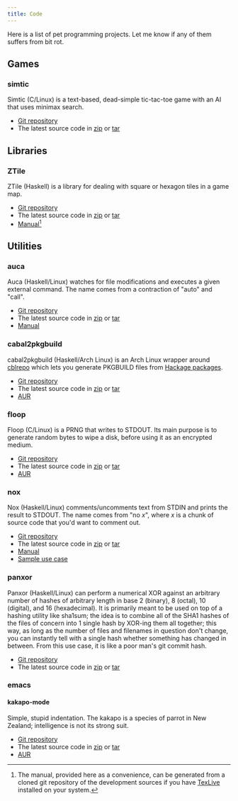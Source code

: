 ```yaml
---
title: Code
---
```


Here is a list of pet programming projects.
Let me know if any of them suffers from bit rot.

## Games

### simtic

Simtic (C/Linux) is a text-based, dead-simple tic-tac-toe game with an AI that uses minimax search.

- [Git repository](https://github.com/listx/simtic)
- The latest source code in [zip](https://github.com/listx/simtic/zipball/master) or [tar](https://github.com/listx/simtic/tarball/master)

## Libraries

### ZTile

ZTile (Haskell) is a library for dealing with square or hexagon tiles in a game map.

- [Git repository](https://github.com/listx/ztile)
- The latest source code in [zip](https://github.com/listx/ztile/zipball/master) or [tar](https://github.com/listx/ztile/tarball/master)
- [Manual](file/ztile-0.1.0-10-g6211a7c.pdf)[^gendoc]

## Utilities

### auca

Auca (Haskell/Linux) watches for file modifications and executes a given external command.
The name comes from a contraction of "auto" and "call".

- [Git repository](https://github.com/listx/auca)
- The latest source code in [zip](https://github.com/listx/auca/zipball/master) or [tar](https://github.com/listx/auca/tarball/master)
- [Manual](file/auca-0.0.1.4-0-gfa4e4dc.pdf)

### cabal2pkgbuild

cabal2pkgbuild (Haskell/Arch Linux) is an Arch Linux wrapper around [cblrepo](https://github.com/magthe/cblrepo) which lets you generate PKGBUILD files from [Hackage packages](http://hackage.haskell.org/packages/).

- [Git repository](https://github.com/listx/cabal2pkgbuild)
- The latest source code in [zip](https://github.com/listx/cabal2pkgbuild/zipball/master) or [tar](https://github.com/listx/cabal2pkgbuild/tarball/master)
- [AUR](https://aur.archlinux.org/packages/cabal2pkgbuild-git/)

### floop

Floop (C/Linux) is a PRNG that writes to STDOUT.
Its main purpose is to generate random bytes to wipe a disk, before using it as an encrypted medium.

- [Git repository](https://github.com/listx/floop)
- The latest source code in [zip](https://github.com/listx/floop/zipball/master) or [tar](https://github.com/listx/floop/tarball/master)
- [AUR](https://aur.archlinux.org/packages/floop-git/)

### nox

Nox (Haskell/Linux) comments/uncomments text from STDIN and prints the result to STDOUT.
The name comes from "no *x*", where *x* is a chunk of source code that you'd want to comment out.

- [Git repository](https://github.com/listx/nox)
- The latest source code in [zip](https://github.com/listx/nox/zipball/master) or [tar](https://github.com/listx/nox/tarball/master)
- [Manual](file/nox-0.1.0-4-gf123c9e.pdf)
- [Sample use case](post/2013-04-30-emacs-unix-filter.html)

### panxor

Panxor (Haskell/Linux) can perform a numerical XOR against an arbitrary number of hashes of arbitrary length in base 2 (binary), 8 (octal), 10 (digital), and 16 (hexadecimal).
It is primarily meant to be used on top of a hashing utility like sha1sum; the idea is to combine all of the SHA1 hashes of the files of concern into 1 single hash by XOR-ing them all together; this way, as long as the number of files and filenames in question don't change, you can instantly tell with a single hash whether something has changed in between.
From this use case, it is like a poor man's git commit hash.

- [Git repository](https://github.com/listx/panxor)
- The latest source code in [zip](https://github.com/listx/panxor/zipball/master) or [tar](https://github.com/listx/panxor/tarball/master)

### emacs

#### kakapo-mode

Simple, stupid indentation.
The kakapo is a species of parrot in New Zealand; intelligence is not its strong suit.

- [Git repository](https://github.com/listx/kakapo-mode)
- The latest source code in [zip](https://github.com/listx/kakapo/zipball/master) or [tar](https://github.com/listx/kakapo/tarball/master)
- [AUR](https://aur.archlinux.org/packages/emacs-kakapo-mode-git/)

[^gendoc]: The manual, provided here as a convenience, can be generated from a cloned git repository of the development sources if you have [TexLive](http://www.tug.org/texlive/) installed on your system.
